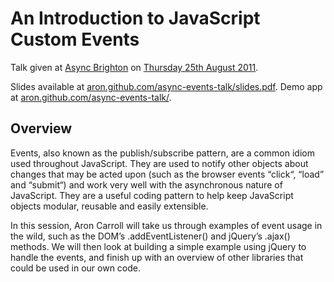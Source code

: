An Introduction to JavaScript Custom Events
===========================================

Talk given at [Async Brighton][:async] on [Thursday 25th
August 2011][:talk].

Slides available at [aron.github.com/async-events-talk/slides.pdf](http://aron.github.com/async-events-talk/slides.pdf). Demo
app at [aron.github.com/async-events-talk/](http://aron.github.com/async-events-talk/).

Overview
--------

Events, also known as the publish/subscribe pattern, are a common idiom used throughout JavaScript. They are used to notify other objects about changes that may be acted upon (such as the browser events “click“, “load” and “submit“) and work very well with the asynchronous nature of JavaScript. They are a useful coding pattern to help keep JavaScript objects modular, reusable and easily extensible.

In this session, Aron Carroll will take us through examples of event usage in the wild, such as the DOM’s .addEventListener() and jQuery’s .ajax() methods. We will then look at building a simple example using jQuery to handle the events, and finish up with an overview of other libraries that could be used in our own code.

[:async]:   http://asyncjs.com/
[:talk]:    http://asyncjs.com/pubsub/
